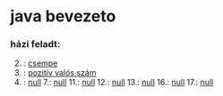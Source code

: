 # java bevezeto
### házi feladt:
2. : [csempe](/src/hu/petrik/java_bevezeto/feladat_02.java)
3. : [pozitív valós szám](/src/hu/petrik/java_bevezeto/feladat_03.java)
6. : [null](/src/hu/petrik/java_bevezeto/feladat_06.java)
7.: [null](/src/hu/petrik/java_bevezeto/feladat_07.java)
11.: [null](/src/hu/petrik/java_bevezeto/feladat_11.java)
12.: [null](/src/hu/petrik/java_bevezeto/feladat_12.java)
13.: [null](/src/hu/petrik/java_bevezeto/feladat_13.java)
16.: [null](/src/hu/petrik/java_bevezeto/feladat_16.java)
17.: [null](/src/hu/petrik/java_bevezeto/feladat_17.java)
